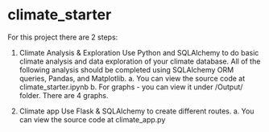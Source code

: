 # climate_starter

For this project there are 2 steps:
1. Climate Analysis & Exploration
  Use Python and SQLAlchemy to do basic climate analysis and data exploration of your climate database. All of the following analysis should be completed using SQLAlchemy ORM queries, Pandas, and Matplotlib.
  a. You can view the source code at climate_starter.ipynb
  b. For graphs - you can view it under /Output/ folder. There are 4 graphs.
 
 2. Climate app
   Use Flask & SQLAlchemy to create different routes. 
   a. You can view the source code at climate_app.py
